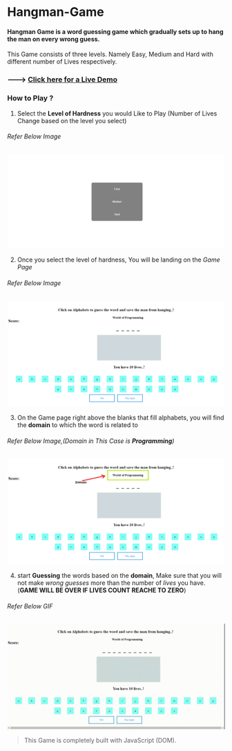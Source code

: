# Hangman-Game
#### Hangman Game is a word guessing game which gradually sets up to hang the man on every wrong guess.

This Game consists of three levels. Namely Easy, Medium and Hard with different number of Lives respectively.

### ---> [Click here for a Live Demo ](https://cranky-varahamihira-be7361.netlify.app/)

### How to Play ?

1. Select the **Level of Hardness** you would Like to Play (Number of Lives Change based on the level you select)
###### _Refer Below Image_
![levels](Thumbnails/levels.png)

2. Once you select the level of hardness, You will be landing on the *Game Page*
###### _Refer Below Image_
![gamepage](Thumbnails/gamepage.png)

3. On the Game page right above the blanks that fill alphabets, you will find the **domain** to which the word is related to
###### _Refer Below Image,(Domain in This Case is **Programming**)_
![Domain](Thumbnails/domain.png)

4. start **Guessing** the words based on the **domain**, Make sure that you will not make *wrong guesses* more than the number of *lives* you have. (**GAME WILL BE OVER IF LIVES COUNT REACHE TO ZERO**) 
###### _Refer Below GIF_
![demo](Thumbnails/demo.gif)

> This Game is completely built with JavaScript (DOM).

